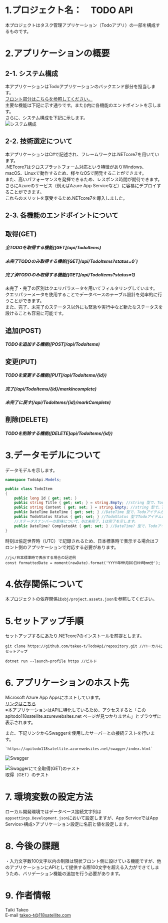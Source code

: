 # 1.プロジェクト名：　TODO API
本プロジェクトはタスク管理アプリケーション（Todoアプリ）の一部を構成するものです。

# 2.アプリケーションの概要  
## 2-1. システム構成  
本アプリケーションはTodoアプリケーションのバックエンド部分を担当します。  
[フロント部分はこちらを参照してください。](https://github.com/takeo-t/TodoApp "TodoApp")  
主要な機能は下記に示す通りです。また()内に各機能のエンドポイントを示します。  
さらに、システム構成を下記に示します。  
![システム構成](images/SystemMap.jpeg)  

## 2-2. 技術選定について  
本アプリケーションはC#で記述され、フレームワークは.NETcore7を用いています。  
.NETcore7はクロスプラットフォーム対応という特徴がありWindows、macOS、Linuxで動作するため、様々なOSで開発することができます。  
また、高いパフォーマンスを発揮できるため、レスポンス時間が期待できます。  
さらにAzureのサービス（例えばAzure App Serviceなど）に容易にデプロイすることができます。  
これらのメリットを享受するため.NETcore7を導入しました。

## 2-3. 各機能のエンドポイントについて  
## 取得(GET)  
##### 全TODOを取得する機能([GET]/api/TodoItems)  
##### 未完了TODOのみ取得する機能([GET]/api/TodoItems?status=0`)  
##### 完了済TODOのみ取得する機能([GET]/api/TodoItems?status=1)  
未完了・完了の区別はクエリパラメータを用いてフィルタリングしています。  
クエリパラーメータを使用することでデータベースのテーブル設計を効率的に行うことができます。  
また、完了、未完了のステータス以外にも緊急や実行中など新たなステータスを設けることも容易に可能です。  

## 追加(POST)  
##### TODOを追加する機能([POST]/api/TodoItems)  

## 変更(PUT)  
##### TODOを変更する機能([PUT]/api/TodoItems/{id})  
##### 完了(/api/TodoItems/{id}/markIncomplete)  
##### 未完了に戻す(/api/TodoItems/{id}/markComplete)  

## 削除(DELETE)  
##### TODOを削除する機能([DELETE]api/TodoItems/{id})  

# 3.データモデルについて
データモデルを示します。
```Models/TodoItem.cs
namespace TodoApi.Models;

public class TodoItem
{
    public long Id { get; set; }
    public string Title { get; set; } = string.Empty; //string 型で、Todoアイテムのタイトルを表します。
    public string Content { get; set; } = string.Empty; //string 型で、Todoアイテムの内容や詳細を表します。
    public DateTime DateTime { get; set; } //DateTime 型で、Todoアイテムが作成された日時や予定日時など、日時に関連する情報を保持します。
    public TodoStatus Status { get; set; } //TodoStatus 型でTodoアイテムの状態（例：未完了、完了）を示します。
    //ステータスナンバーの意味について、0は未完了、1は完了を示します。
    public DateTime? CompletedAt { get; set; } //DateTime? 型で、Todoアイテムが完了した日時を示します。このプロパティは null 許容型（DateTime?）であるため、値がない場合（つまりアイテムが未完了の場合）は null になります。
}
```
時刻は協定世界時（UTC）で記録されるため、日本標準時で表示する場合はフロント側のアプリケーションで対応する必要があります。
```
//js/日本標準時で表示する場合の記述例
const formattedDate = moment(rawDate).format('YYYY年MM月DD日HH時mm分');
```

# 4.依存関係について
本プロジェクトの依存関係は`obj/project.assets.json`を参照してください。  

# 5.セットアップ手順
セットアップするにあたり.NETcore7のインストールを前提とします。
```
git clone https://github.com/takeo-t/TodoApi/repository.git //ローカルにセットアップ
```
```
dotnet run --launch-profile https //ビルド
```
# 6. アプリケーションのホスト先
Microsoft Azure App Appsにホストしています。  
[リンクはこちら](https://apitodo118satellite.azurewebsites.net "TodoApp")  
※本アプリケーションはAPIに特化しているため、アクセスすると「この apitodo118satellite.azurewebsites.net ページが見つかりません」とブラウザに表示されます。

また、下記リンクからSwaggerを使用したサーバーとの接続テストを行います。  
```
`https://apitodo118satellite.azurewebsites.net/swagger/index.html`  
```
![Swagger](images/swagger.png)  

![Swaggerにて全取得(GET)のテスト](images/swagger_get.png)  
取得（GET）のテスト  

# 7. 環境変数の設定方法
ローカル開発環境ではデータベース接続文字列は`appsettings.Development.json`において設定しますが、App ServiceではApp Service>構成>アプリケーション設定に名前と値を設定します。  

# 8. 今後の課題
・入力文字数100文字以内の制限は現状フロント側に設けている機能ですが、他のアプリケーションにAPIとして提供する際100文字を超える入力ができてしまうため、バリデーション機能の追加を行う必要があります。  

# 9. 作者情報
Taiki Takeo  
E-mail takeo-t@118satellite.com  